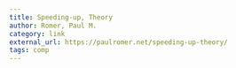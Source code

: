 ```yaml
---
title: Speeding-up, Theory
author: Romer, Paul M.
category: link
external_url: https://paulromer.net/speeding-up-theory/
tags: comp
---
```

